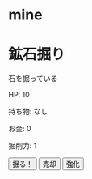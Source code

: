 # mine
<!DOCTYPE html>
<html lang="ja">
<head>
<meta charset="UTF-8">
<title>鉱石掘りゲーム</title>
</head>
<body>
<h1>鉱石掘り</h1>

<!-- 表示部分 -->
<p id="oreName">石を掘っている</p>
<p id="oreHP">HP: 10</p>
<p id="inventory">持ち物: なし</p>
<p id="money">お金: 0</p>
<p id="power">掘削力: 1</p>

<!-- 操作ボタン -->
<button id="dig">掘る！</button>
<button id="sell">売却</button>
<button id="upgrade">強化</button>

<script>
// ----------------- データ -----------------
const ores = [
  { name: "石", hp: 10, value: 1 },
  { name: "銅", hp: 30, value: 5 },
  { name: "鉄", hp: 60, value: 10 },
  { name: "金", hp: 150, value: 25 },
  { name: "ダイヤ", hp: 500, value: 100 }
];

let currentOre = 0;          // 今の鉱石のインデックス
let oreHP = ores[0].hp;      // 現在の鉱石の残りHP
let inventory = {};          // 掘った鉱石
let money = 0;               // 所持金
let power = 1;               // 掘削力（クリックごとに与えるダメージ）

// ----------------- 関数 -----------------
function updateDisplay() {
  document.getElementById("oreName").textContent = ores[currentOre].name + "を掘っている";
  document.getElementById("oreHP").textContent = "HP: " + oreHP;
  document.getElementById("inventory").textContent = "持ち物: " + JSON.stringify(inventory);
  document.getElementById("money").textContent = "お金: " + money;
  document.getElementById("power").textContent = "掘削力: " + power;
}

// 掘る処理
document.getElementById("dig").onclick = () => {
  oreHP -= power;
  if (oreHP <= 0) {
    // 鉱石ゲット
    let oreName = ores[currentOre].name;
    inventory[oreName] = (inventory[oreName] || 0) + 1;

    // 次の鉱石へ
    if (currentOre < ores.length - 1) {
      currentOre++;
    }
    oreHP = ores[currentOre].hp;
  }
  updateDisplay();
};

// 売却処理
document.getElementById("sell").onclick = () => {
  for (let ore of ores) {
    if (inventory[ore.name]) {
      money += inventory[ore.name] * ore.value;
      inventory[ore.name] = 0;
    }
  }
  updateDisplay();
};

// 強化処理
document.getElementById("upgrade").onclick = () => {
  let cost = power * 10;
  if (money >= cost) {
    money -= cost;
    power++;
    alert("ピッケルを強化した！ 掘削力が " + power + " になった！");
  } else {
    alert("お金が足りない！ 強化には " + cost + " 必要");
  }
  updateDisplay();
};

// 初期表示
updateDisplay();
</script>
</body>
</html>
